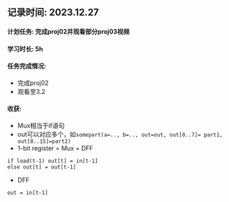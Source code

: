## 记录时间: 2023.12.27

#### 计划任务: 完成proj02并观看部分proj03视频

#### 学习时长: 5h

#### 任务完成情况: 
* 完成proj02
* 观看至3.2

#### 收获:
* Mux相当于if语句
* out可以对应多个，如`` somepart(a=.., b=.., out=out, out[0..7]= part1, out[8..15]=part2) ``
* 1-bit register = Mux + DFF
```
if load(t-1) out[t] = in[t-1]
else out[t] = out[t-1]
```
* DFF
```
out = in[t-1]
``` 